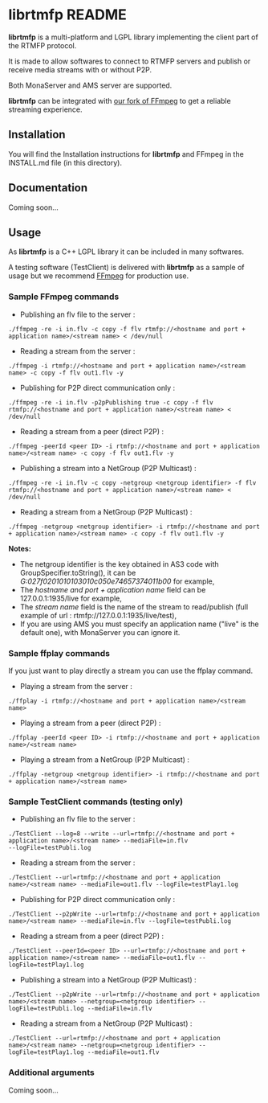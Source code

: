librtmfp README
===============

**librtmfp** is a multi-platform and LGPL library implementing the client part of the RTMFP protocol. 

It is made to allow softwares to connect to RTMFP servers and publish or receive media streams with or without P2P.

Both MonaServer and AMS server are supported.

**librtmfp** can be integrated with [our fork of FFmpeg](https://github.com/thomasjammet/FFmpeg/) to get a reliable streaming experience.

## Installation

You will find the Installation instructions for **librtmfp** and FFmpeg in the INSTALL.md file (in this directory).

## Documentation

Coming soon...

## Usage

As **librtmfp** is a C++ LGPL library it can be included in many softwares.

A testing software (TestClient) is delivered with **librtmfp** as a sample of usage but we recommend [FFmpeg](https://github.com/thomasjammet/FFmpeg/) for production use.

 
### Sample FFmpeg commands
 
- Publishing an flv file to the server :
	
```
./ffmpeg -re -i in.flv -c copy -f flv rtmfp://<hostname and port + application name>/<stream name> < /dev/null
```

- Reading a stream from the server :

```
./ffmpeg -i rtmfp://<hostname and port + application name>/<stream name> -c copy -f flv out1.flv -y
```

- Publishing for P2P direct communication only :

```
./ffmpeg -re -i in.flv -p2pPublishing true -c copy -f flv rtmfp://<hostname and port + application name>/<stream name> < /dev/null
```

- Reading a stream from a peer (direct P2P) :
	
```
./ffmpeg -peerId <peer ID> -i rtmfp://<hostname and port + application name>/<stream name> -c copy -f flv out1.flv -y
```

- Publishing a stream into a NetGroup (P2P Multicast) :
	
```
./ffmpeg -re -i in.flv -c copy -netgroup <netgroup identifier> -f flv rtmfp://<hostname and port + application name>/<stream name> < /dev/null
```

- Reading a stream from a NetGroup (P2P Multicast) :

```
./ffmpeg -netgroup <netgroup identifier> -i rtmfp://<hostname and port + application name>/<stream name> -c copy -f flv out1.flv -y
```

**Notes:** 

- The netgroup identifier is the key obtained in AS3 code with GroupSpecifier.toString(), it can be *G:027f0201010103010c050e74657374011b00* for example,
- The *hostname and port + application name* field can be 127.0.0.1:1935/live for example,
- The *stream name* field is the name of the stream to read/publish (full example of url : rtmfp://127.0.0.1:1935/live/test),
- If you are using AMS you must specify an application name ("live" is the default one), with MonaServer you can ignore it.

### Sample ffplay commands

If you just want to play directly a stream you can use the ffplay command.

- Playing a stream from the server :

```
./ffplay -i rtmfp://<hostname and port + application name>/<stream name>
```

- Playing a stream from a peer (direct P2P) :
	
```
./ffplay -peerId <peer ID> -i rtmfp://<hostname and port + application name>/<stream name>
```

- Playing a stream from a NetGroup (P2P Multicast) :
	
```
./ffplay -netgroup <netgroup identifier> -i rtmfp://<hostname and port + application name>/<stream name>
```

### Sample TestClient commands (testing only)

- Publishing an flv file to the server :

```
./TestClient --log=8 --write --url=rtmfp://<hostname and port + application name>/<stream name> --mediaFile=in.flv
--logFile=testPubli.log
```
	
- Reading a stream from the server :

```
./TestClient --url=rtmfp://<hostname and port + application name>/<stream name> --mediaFile=out1.flv --logFile=testPlay1.log
```

- Publishing for P2P direct communication only :

```
./TestClient --p2pWrite --url=rtmfp://<hostname and port + application name>/<stream name> --mediaFile=in.flv --logFile=testPubli.log
```

- Reading a stream from a peer (direct P2P) :

```
./TestClient --peerId=<peer ID> --url=rtmfp://<hostname and port + application name>/<stream name> --mediaFile=out1.flv --logFile=testPlay1.log
```
	
- Publishing a stream into a NetGroup (P2P Multicast) :

```
./TestClient --p2pWrite --url=rtmfp://<hostname and port + application name>/<stream name> --netgroup=<netgroup identifier> --logFile=testPubli.log --mediaFile=in.flv
```

- Reading a stream from a NetGroup (P2P Multicast) :

```
./TestClient --url=rtmfp://<hostname and port + application name>/<stream name> --netgroup=<netgroup identifier> --logFile=testPlay1.log --mediaFile=out1.flv
```

### Additional arguments

Coming soon...

